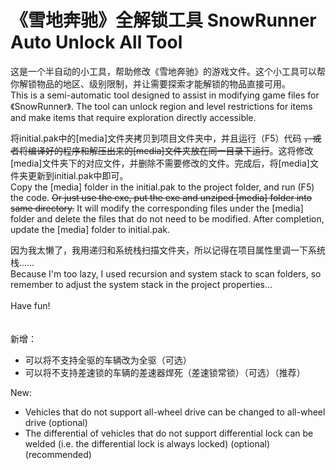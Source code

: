 # 《雪地奔驰》全解锁工具 SnowRunner Auto Unlock All Tool

这是一个半自动的小工具，帮助修改《雪地奔驰》的游戏文件。这个小工具可以帮你解锁物品的地区、级别限制，并让需要探索才能解锁的物品直接可用。<br>
This is a semi-automatic tool designed to assist in modifying game files for 《SnowRunner》. The tool can unlock region and level restrictions for items and make items that require exploration directly accessible.<br>

将initial.pak中的[media]文件夹拷贝到项目文件夹中，并且运行（F5）代码 ~~，或者将编译好的程序和解压出来的[media]文件夹放在同一目录下运行~~。这将修改[media]文件夹下的对应文件，并删除不需要修改的文件。完成后，将[media]文件夹更新到initial.pak中即可。<br>
Copy the [media] folder in the initial.pak to the project folder, and run (F5) the code. ~~Or just use the exe, put the exe and unziped [media] folder into same directory.~~ It will modify the corresponding files under the [media] folder and delete the files that do not need to be modified. After completion, update the [media] folder to initial.pak.<br>

因为我太懒了，我用递归和系统栈扫描文件夹，所以记得在项目属性里调一下系统栈……<br>
Because I'm too lazy, I used recursion and system stack to scan folders, so remember to adjust the system stack in the project properties...<br>
<br>
Have fun!<br>
<br>
<br>
新增：<br>
* 可以将不支持全驱的车辆改为全驱（可选）
* 可以将不支持差速锁的车辆的差速器焊死（差速锁常锁）（可选）（推荐）

New:<br>
* Vehicles that do not support all-wheel drive can be changed to all-wheel drive (optional)
* The differential of vehicles that do not support differential lock can be welded (i.e. the differential lock is always locked) (optional) (recommended)
